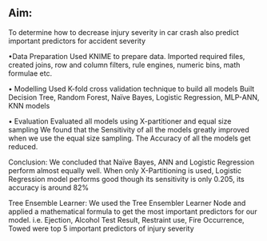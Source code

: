 ## Aim: 
To determine how to decrease injury severity in car crash also predict important predictors for accident severity 

•Data Preparation
Used KNIME to prepare data. 
Imported required files, created joins, row and column filters, rule engines, numeric bins, math formulae etc.

•	Modelling
Used K-fold cross validation technique to build all models
Built Decision Tree, Random Forest, Naïve Bayes, Logistic Regression, MLP-ANN, KNN models

•	Evaluation
Evaluated all models using X-partitioner and equal size sampling
We found that the Sensitivity of all the models greatly improved when we use the equal size sampling. The Accuracy of all the models get reduced.

Conclusion:
 We concluded that Naïve Bayes, ANN and Logistic Regression perform almost equally well. 
When only X-Partitioning is used, Logistic Regression model performs good though its sensitivity is only 0.205, its accuracy is around 82%

Tree Ensemble Learner:
We used the Tree Ensembler Learner Node and applied a mathematical formula to get the most important predictors for our model. i.e. Ejection, Alcohol Test Result, Restraint use, Fire Occurrence, Towed were top 5 important predictors of injury severity
